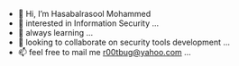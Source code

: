 - 👋 Hi, I’m Hasabalrasool Mohammed
- 👀 interested in Information Security ...
- 🌱 always learning ...
- 💞️ looking to collaborate on security tools development ...
- 📫 feel free to mail me r00tbug@yahoo.com ...

<!---
thisisrootbug/thisisrootbug is a ✨ special ✨ repository because its `README.md` (this file) appears on your GitHub profile.
You can click the Preview link to take a look at your changes.
--->
